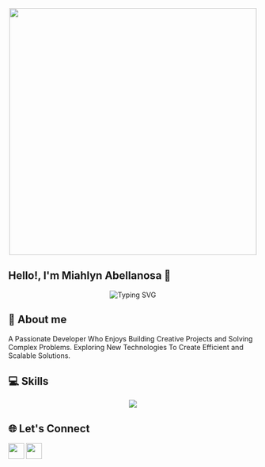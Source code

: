 <div align="center">
  <img src="https://user-images.githubusercontent.com/74038190/212750155-3ceddfbd-19d3-40a3-87af-8d329c8323c4.gif" width="500">
</div>

## Hello!, I'm Miahlyn Abellanosa 👋

<div align="center">
  <img src="https://readme-typing-svg.demolab.com?font=Fira+Code&pause=1000&color=EE82EE&center=true&vCenter=true&width=435&lines=Developer;.NET+Developer;Full+Stack+Developer;React+Developer;Next+Developer;AI+Enthusiast" alt="Typing SVG" />
</div>

## 🚀 About me

A Passionate Developer Who Enjoys Building Creative Projects and Solving Complex Problems. Exploring New Technologies To Create Efficient and Scalable Solutions.

## 💻 Skills
<p align="center">
  <a href="https://skillicons.dev">
    <img src="https://skillicons.dev/icons?i=dotnet,cs,angular,azure,javascript,react,ts,nextjs,py,sklearn,git" />
  </a>
</p>

## 🌐 Let's Connect
<p align="left"><a href="https://www.linkedin.com/in/miahlyn-abellanosa-2a2002233/" target="_blank" rel="noreferrer"><img src="https://user-images.githubusercontent.com/136922683/272305834-1a9f3795-0304-480f-8953-b92a0cfb1ca3.png" width="32" height="32" /></a> <a href="Jalen.1720@gmail.com" target="_blank" rel="noreferrer"><img src="https://user-images.githubusercontent.com/136922683/272307679-1e5d5f64-a063-437a-9f1e-fa2d7c8f8932.png" width="32" height="32" /></a>
<p/>
